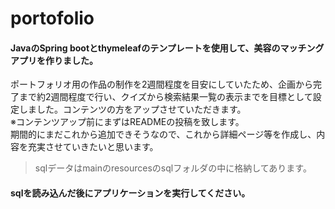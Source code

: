 # portofolio

#### JavaのSpring bootとthymeleafのテンプレートを使用して、美容のマッチングアプリを作りました。  
ポートフォリオ用の作品の制作を2週間程度を目安にしていたため、企画から完了まで約2週間程度で行い、クイズから検索結果一覧の表示までを目標として設定しました。コンテンツの方をアップさせていただきます。  
※コンテンツアップ前にまずはREADMEの投稿を致します。  
期間的にまだこれから追加できそうなので、これから詳細ページ等を作成し、内容を充実させていきたいと思います。  

>sqlデータはmainのresourcesのsqlフォルダの中に格納してあります。

#### sqlを読み込んだ後にアプリケーションを実行してください。
